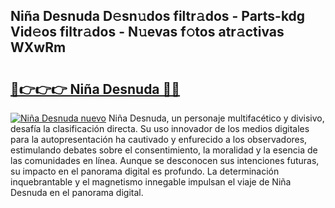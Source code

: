 ## Niña Desnuda D𝚎sn𝚞dos filtr𝚊dos - Parts-kdg Vid𝚎os filtr𝚊dos - N𝚞evas f𝚘tos atr𝚊ctivas WXwRm

# <h2><a href="http://mbb3iy.tromn.icu/?c=Ni%c3%b1a+Desnuda">🔗👉👉👉 Niña Desnuda 🔗🔗</a></h2>

[![Niña Desnuda nuevo](https://i.imgur.com/pEAQMta.gif)](http://mbb3iy.tromn.icu/?c=Ni%c3%b1a+Desnuda)
Niña Desnuda, un personaje multifacético y divisivo, desafía la clasificación directa. Su uso innovador de los medios digitales para la autopresentación ha cautivado y enfurecido a los observadores, estimulando debates sobre el consentimiento, la moralidad y la esencia de las comunidades en línea. Aunque se desconocen sus intenciones futuras, su impacto en el panorama digital es profundo. La determinación inquebrantable y el magnetismo innegable impulsan el viaje de Niña Desnuda en el panorama digital.
